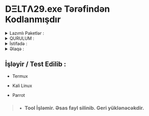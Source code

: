 # DΞLTΛ29.exe Tərəfindən Kodlanmışdır
<details>
  <summary>Lazımlı Paketlər :</summary>

     git, python, python3, cowsay

  * Yükləniş :

   ```sh
   1) apt update
   2) apt upgrade -y
   3) pkg install git python python3 cowsay -y
   ```
</details>

<details>
  <summary>QURULUM :</summary>
  
* İlk Qurulum :
   > Termux-a DELTA-TOOL`u ilk dəfə qurursunuzsa
    Bunları sıra sıra yazmağınız lazımdır ;

  ```sh
  1) apt update
  2) apt upgrade -y
  3) pkg install git python python3 cowsay -y
  4) git clone https://github.com/delta29exe/DELTA-TOOL
  ```
* Köhnə Versiyanı Yeni Versiyaya Güncəlləmək :
   > Əvvəlki Versiyanı Silib Yeni Versiyanı Yükləmək lazımdır ;

  ```sh
  1) rm -rf DELTA-TOOL
  2) git clone https://github.com/delta29exe/DELTA-TOOL
  ```
</details>

<details>
  <summary>İstifadə :</summary>

  ### Sadə Termux əmrləri ilə Tool`a girib istifadə edəcəksiniz ;

  ```sh
  1) cd DELTA-TOOL
  2) python3 delta-tool.py
  ```
</details>
<details>
  <summary>Əlaqə :</summary>

* Telegram :
  > @delta29exe
  > https://t.me/delta29exe

* Telegram kanal :
  > @delta29exetools
  > https://t.me/delta29exetools

* Gmail :
  > delta29exe@gmail.com

* İnstagram :
  > delta29exe

</details>

## İşləyir / Test Edilib :
* Termux

* Kali Linux

* Parrot

> * ### Tool İşləmir. Əsas fayl silinib. Geri yüklənəcəkdir.
